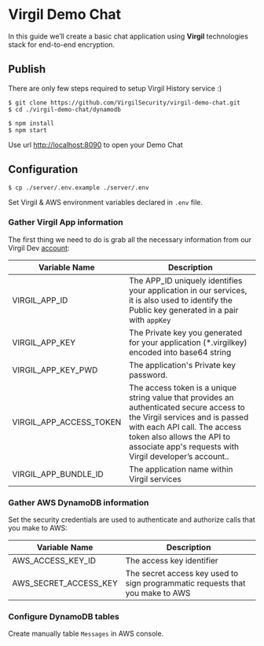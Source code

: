 # Virgil Demo Chat

In this guide we’ll create a basic chat application using **Virgil** technologies stack for end-to-end encryption.

## Publish

There are only few steps required to setup Virgil History service :)

```
$ git clone https://github.com/VirgilSecurity/virgil-demo-chat.git
$ cd ./virgil-demo-chat/dynamodb

$ npm install
$ npm start
```

Use url [http://localhost:8090](http://localhost:8090) to open your Demo Chat

## Configuration

```
$ cp ./server/.env.example ./server/.env
```
Set Virgil & AWS environment variables declared in `.env` file.

### Gather Virgil App information

The first thing we need to do is grab all the necessary information from our Virgil Dev [account](https://developer.virgilsecurity.com/dashboard/):


| Variable Name                     | Description                    |
|-----------------------------------|--------------------------------|
| VIRGIL_APP_ID                            | The APP_ID uniquely identifies your application in our services, it is also used to identify the Public key generated in a pair with ``appKey`` |
| VIRGIL_APP_KEY               | The Private key you generated for your application (*.virgilkey) encoded into base64 string |
| VIRGIL_APP_KEY_PWD   | The application's Private key password.  |
| VIRGIL_APP_ACCESS_TOKEN               | The access token is a unique string value that provides an authenticated secure access to the Virgil services and is passed with each API call. The access token also allows the API to associate app's requests with Virgil developer’s account.. |
| VIRGIL_APP_BUNDLE_ID | The application name within Virgil services |

### Gather AWS DynamoDB information
Set the security credentials are used to authenticate and authorize calls that you make to AWS:

| Variable Name                     | Description                    |
|-----------------------------------|--------------------------------|
| AWS_ACCESS_KEY_ID                 | The access key identifier  |
| AWS_SECRET_ACCESS_KEY             | The secret access key used to sign programmatic requests that you make to AWS  |

### Configure DynamoDB tables
Create manually table ``Messages`` in AWS console.






